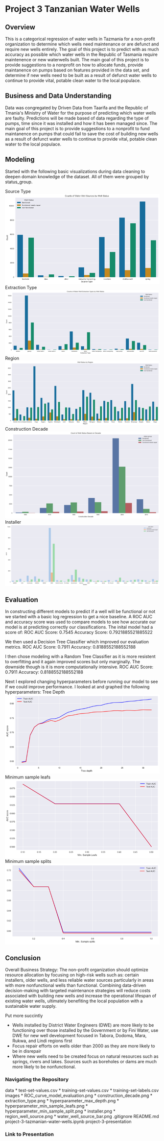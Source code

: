 # Project 3 Tanzanian Water Wells

## Overview
This is a categorical regression of water wells in Tazmania for a non-profit organization to determine which wells need maintenance or are defunct and require new wells entirely. The goal of this project is to predict with as much accuracy as possible which water wells in the Republic of Tasmania require maintenence or new waterwells built. The main goal of this project is to provide suggestions to a nonprofit on how to allocate funds, provide maintanence on pumps based on features provided in the data set, and determine if new wells need to be built as a result of defunct water wells to continue to provide vital, potable clean water to the local populace.

## Business and Data Understanding
Data was congregated by Driven Data from Taarifa and the Republic of Tmania's Ministry of Water for the purpose of predicting which water wells are faulty. Predictions will be made based of data regarding the type of pumps, time since it was installed and how it has been managed since. The main goal of this project is to provide suggestions to a nonprofit to fund maintanence on pumps that could fail to save the cost of building new wells as a result of defunct water wells to continue to provide vital, potable clean water to the local populace.

## Modeling
Started with the following basic visualizations during data cleaning to deepen domain knowledge of the dataset. All of them were grouped by status_group. 

Source Type
![water_well_source_bar](images/water_well_source_bar.png)
Extraction Type
![extraction_type](images/extraction_type.png)
Region
![region_well_source](images/region_well_source.png)
Construction Decade 
![construction_data](images/construction_decade.png)
Installer
![installer](images/installer.png)

## Evaluation
In constructing different models to predict if a well will be functional or not we started with a basic log regression to get a nice baseline. A ROC AUC and accuracy score was used to compare models to see how accurate our model is at predicting correctly our classifications. The inital model had a score of: 
ROC AUC Score: 0.7545
Accuracy Score:  0.7921885521885522 

We then used a Decision Tree Classifier which improved our evaluation metrics. 
ROC AUC Score: 0.7911
Accuracy:  0.8188552188552188

I then chose modeling with a Random Tree Classifier as it is more resistent to overfitting and it again improved scores but only marginally. The downside though is it is more computationally intensive.
ROC AUC Score: 0.7911
Accuracy:  0.8188552188552188

Next I explored changing hyperparameters before running our model to see if we could improve performance. I looked at and graphed the following hyperparameters:
Tree Depth
![hyperparameter_max_depth](images/hyperparameter_max_depth.png)
Minimum sample leafs
![hyperparameter_min_sample_leafs](images/hyperparameter_min_sample_leafs.png)
Minimum sample splits
![minimum_sample_splits](images/hyperparameter_min_sample_split.png)
## Conclusion
Overall Business Strategy: The non-profit organization should optimize resource allocation by focusing on high-risk wells such as: certain installers, older wells, and less reliable water sources particularly in areas with more nonfunctional wells than functional. Combining data-driven decision-making with targeted maintenance strategies will reduce costs associated with building new wells and increase the operational lifespan of existing water wells, ultimately benefiting the local population with a sustainable water supply.

Put more succintly
* Wells installed by District Water Engineers (DWE) are more likely to be functioning over those installed by the Government or by Fini Water, use DWE for new well development focused in Tabora, Dodoma, Mara, Rukwa, and Lindi regions first
* Focus repair efforts on wells older than 2000 as they are more likely to be in disrepair
* Where new wells need to be created focus on natural resources such as springs, rivers and lakes. Sources such as boreholes or dams are much more likely to be nonfunctional.

### Navigating the Repository
data
    * test-set-values.csv
    * training-set-values.csv
    * training-set-labels.csv
images 
    * ROC_curve_model_evaluation.png
    * construction_decade.png
    * extraction_type.png
    * hyperparameter_max_depth.png
    * hyperparameter_min_sample_leafs.png
    * hyperparameter_min_sample_split.png
    * installer.png
    * region_well_source.png
    * water_well_source_bar.png
.gitignore
README.md
project-3-tazmanian-water-wells.ipynb
project-3-presentation
### Link to Presentation